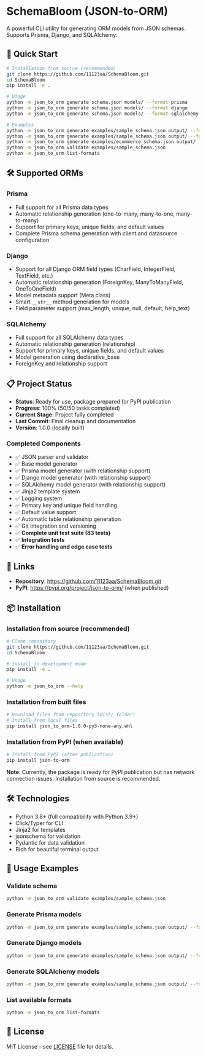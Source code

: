 # SchemaBloom (JSON-to-ORM)

A powerful CLI utility for generating ORM models from JSON schemas. Supports Prisma, Django, and SQLAlchemy.

## 🚀 Quick Start

```bash
# Installation from source (recommended)
git clone https://github.com/11123aa/SchemaBloom.git
cd SchemaBloom
pip install -e .

# Usage
python -m json_to_orm generate schema.json models/ --format prisma
python -m json_to_orm generate schema.json models/ --format django
python -m json_to_orm generate schema.json models/ --format sqlalchemy

# Examples
python -m json_to_orm generate examples/sample_schema.json output/ --format prisma
python -m json_to_orm generate examples/sample_schema.json output/ --format django
python -m json_to_orm generate examples/ecommerce_schema.json output/ --format sqlalchemy
python -m json_to_orm validate examples/sample_schema.json
python -m json_to_orm list-formats
```

## 🛠 Supported ORMs

### Prisma
- Full support for all Prisma data types
- Automatic relationship generation (one-to-many, many-to-one, many-to-many)
- Support for primary keys, unique fields, and default values
- Complete Prisma schema generation with client and datasource configuration

### Django
- Support for all Django ORM field types (CharField, IntegerField, TextField, etc.)
- Automatic relationship generation (ForeignKey, ManyToManyField, OneToOneField)
- Model metadata support (Meta class)
- Smart `__str__` method generation for models
- Field parameter support (max_length, unique, null, default, help_text)

### SQLAlchemy
- Full support for all SQLAlchemy data types
- Automatic relationship generation (relationship)
- Support for primary keys, unique fields, and default values
- Model generation using declarative_base
- ForeignKey and relationship support

## 📋 Project Status

- **Status**: Ready for use, package prepared for PyPI publication
- **Progress**: 100% (50/50 tasks completed)
- **Current Stage**: Project fully completed
- **Last Commit**: Final cleanup and documentation
- **Version**: 1.0.0 (locally built)

### Completed Components
- ✅ JSON parser and validator
- ✅ Base model generator
- ✅ Prisma model generator (with relationship support)
- ✅ Django model generator (with relationship support)
- ✅ SQLAlchemy model generator (with relationship support)
- ✅ Jinja2 template system
- ✅ Logging system
- ✅ Primary key and unique field handling
- ✅ Default value support
- ✅ Automatic table relationship generation
- ✅ Git integration and versioning
- ✅ **Complete unit test suite (83 tests)**
- ✅ **Integration tests**
- ✅ **Error handling and edge case tests**

## 🔗 Links

- **Repository**: https://github.com/11123aa/SchemaBloom.git
- **PyPI**: https://pypi.org/project/json-to-orm/ (when published)

## 📦 Installation

### Installation from source (recommended)
```bash
# Clone repository
git clone https://github.com/11123aa/SchemaBloom.git
cd SchemaBloom

# Install in development mode
pip install -e .

# Usage
python -m json_to_orm --help
```

### Installation from built files
```bash
# Download files from repository (dist/ folder)
# Install from local files
pip install json_to_orm-1.0.0-py3-none-any.whl
```

### Installation from PyPI (when available)
```bash
# Install from PyPI (after publication)
pip install json-to-orm
```

**Note**: Currently, the package is ready for PyPI publication but has network connection issues. Installation from source is recommended.

## 🛠 Technologies

- Python 3.8+ (full compatibility with Python 3.9+)
- Click/Typer for CLI
- Jinja2 for templates
- jsonschema for validation
- Pydantic for data validation
- Rich for beautiful terminal output

## 📖 Usage Examples

### Validate schema
```bash
python -m json_to_orm validate examples/sample_schema.json
```

### Generate Prisma models
```bash
python -m json_to_orm generate examples/sample_schema.json output/ --format prisma
```

### Generate Django models
```bash
python -m json_to_orm generate examples/sample_schema.json output/ --format django
```

### Generate SQLAlchemy models
```bash
python -m json_to_orm generate examples/sample_schema.json output/ --format sqlalchemy
```

### List available formats
```bash
python -m json_to_orm list-formats
```

## 📄 License

MIT License - see [LICENSE](LICENSE) file for details.